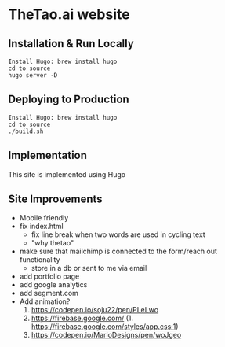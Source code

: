 # TheTao.ai website

## Installation & Run Locally

```
Install Hugo: brew install hugo
cd to source
hugo server -D
```

## Deploying to Production

```
Install Hugo: brew install hugo
cd to source
./build.sh
```

## Implementation

This site is implemented using Hugo

## Site Improvements

- Mobile friendly
- fix index.html
    - fix line break when two words are used in cycling text
    - "why thetao"
- make sure that mailchimp is connected to the form/reach out functionality
    - store in a db or sent to me via email
- add portfolio page
- add google analytics
- add segment.com
- Add animation?
    1. https://codepen.io/soju22/pen/PLeLwo
    2. https://firebase.google.com/ (1. https://firebase.google.com/styles/app.css:1)
    3. https://codepen.io/MarioDesigns/pen/woJgeo
